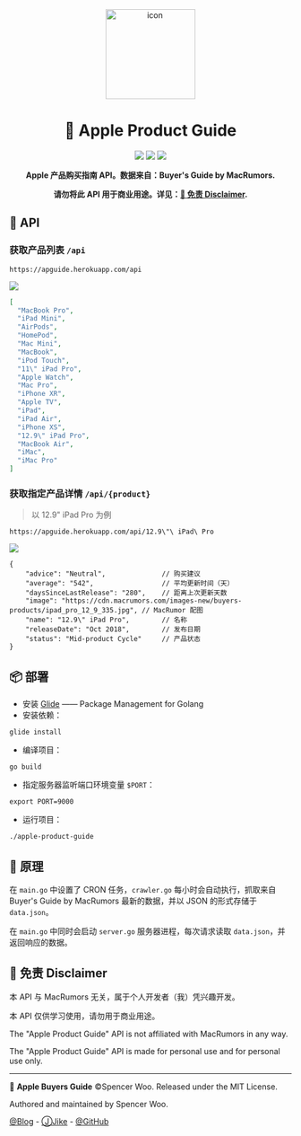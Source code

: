 <div align="center">

<img src="https://i.loli.net/2019/08/07/Kudc3DxaIQ9E8Sj.png" width="160px" alt="icon" />

<h1> 🧧 Apple Product Guide </h1>

[![](https://flat.badgen.net/badge/icon/Product%20Guide?icon=apple&label=Apple)](https://buyersguide.macrumors.com)
[![](https://flat.badgen.net/badge/icon/Heroku?icon=https://simpleicons.now.sh/heroku/fff&label=Deployed%20to&color=795A9D)](https://www.heroku.com/)
[![](https://flat.badgen.net/badge/Lists/iPhone,Mac,Others?list=|&color=red)](https://apguide.herokuapp.com/api)

**Apple 产品购买指南 API。数据来自：Buyer's Guide by MacRumors.**

**请勿将此 API 用于商业用途。详见：[🧸 免责 Disclaimer](#-免责-disclaimer).**

</div>

## 🧬 API

### 获取产品列表 `/api`

```
https://apguide.herokuapp.com/api
```

![](https://i.loli.net/2019/08/13/UqawjJPNXiBeYOo.png)

```json
[
  "MacBook Pro",
  "iPad Mini",
  "AirPods",
  "HomePod",
  "Mac Mini",
  "MacBook",
  "iPod Touch",
  "11\" iPad Pro",
  "Apple Watch",
  "Mac Pro",
  "iPhone XR",
  "Apple TV",
  "iPad",
  "iPad Air",
  "iPhone XS",
  "12.9\" iPad Pro",
  "MacBook Air",
  "iMac",
  "iMac Pro"
]
```

### 获取指定产品详情 `/api/{product}`

> 以 12.9" iPad Pro 为例

```
https://apguide.herokuapp.com/api/12.9\"\ iPad\ Pro
```

![](https://i.loli.net/2019/08/13/ePmYpzj8bgS716J.png)

```jsonc
{
    "advice": "Neutral",              // 购买建议
    "average": "542",                 // 平均更新时间（天）
    "daysSinceLastRelease": "280",    // 距离上次更新天数
    "image": "https://cdn.macrumors.com/images-new/buyers-products/ipad_pro_12_9_335.jpg", // MacRumor 配图
    "name": "12.9\" iPad Pro",        // 名称
    "releaseDate": "Oct 2018",        // 发布日期
    "status": "Mid-product Cycle"     // 产品状态
}
```

## 📦 部署

- 安装 [Glide](https://github.com/Masterminds/glide) —— Package Management for Golang
- 安装依赖：

```
glide install
```

- 编译项目：

```shell
go build
```

- 指定服务器监听端口环境变量 `$PORT`：

```shell
export PORT=9000
```

- 运行项目：

```shell
./apple-product-guide
```

## 🧮 原理

在 `main.go` 中设置了 CRON 任务，`crawler.go` 每小时会自动执行，抓取来自 Buyer's Guide by MacRumors 最新的数据，并以 JSON 的形式存储于 `data.json`。

在 `main.go` 中同时会启动 `server.go` 服务器进程，每次请求读取 `data.json`，并返回响应的数据。

## 🧸 免责 Disclaimer

本 API 与 MacRumors 无关，属于个人开发者（我）凭兴趣开发。

本 API 仅供学习使用，请勿用于商业用途。

The "Apple Product Guide" API is not affiliated with MacRumors in any way.

The "Apple Product Guide" API is made for personal use and for personal use only.

---

🧧 **Apple Buyers Guide** ©Spencer Woo. Released under the MIT License.

Authored and maintained by Spencer Woo.

[@Blog](https://spencerwoo.com/) - [ⒿJike](https://web.okjike.com/user/4DDA0425-FB41-4188-89E4-952CA15E3C5E/post) - [@GitHub](https://github.com/spencerwooo)
